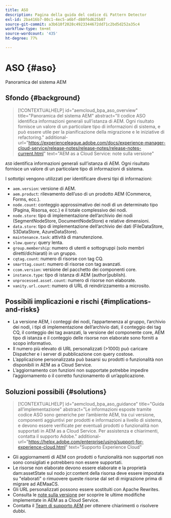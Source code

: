```yaml
---
title: ASO
description: Pagina della guida del codice di Pattern Detector
exl-id: 2ba416b7-80c1-4ec5-a6bf-d80f6d625b07
source-git-commit: a3b610f2028c4923344672dd71c2bd5d252a35c4
workflow-type: tm+mt
source-wordcount: '435'
ht-degree: 77%

---
```


# ASO {#aso}

Panoramica del sistema AEM

## Sfondo {#background}

>[!CONTEXTUALHELP]
>id="aemcloud_bpa_aso_overview"
>title="Panoramica del sistema AEM"
>abstract="Il codice ASO identifica informazioni generali sull’istanza di AEM. Ogni risultato fornisce un valore di un particolare tipo di informazioni di sistema, e può essere utile per la pianificazione della migrazione e le iniziative di refactoring."
>additional-url="https://experienceleague.adobe.com/docs/experience-manager-cloud-service/release-notes/release-notes/release-notes-current.html" text="AEM as a Cloud Service: note sulla versione"

`ASO` identifica informazioni generali sull’istanza di AEM. Ogni risultato fornisce un valore di un particolare tipo di informazioni di sistema.

I sottotipi vengono utilizzati per identificare diversi tipi di informazioni:

* `aem.version`: versione di AEM.
* `aem.product`: rilevamento dell’uso di un prodotto AEM (Commerce, Forms, ecc.).
* `node.count`: conteggio approssimativo dei nodi di un determinato tipo (Pagina, Risorsa, ecc.) e il totale complessivo dei nodi.
* `node.store`: tipo di implementazione dell’archivio dei nodi (SegmentNodeStore, DocumentNodeStore) e relative dimensioni.
* `data.store`: tipo di implementazione dell’archivio dei dati (FileDataStore, S3DataStore, AzureDataStore).
* `maintenance.task`: attività di manutenzione.
* `slow.query`: query lenta.
* `group.membership`: numero di utenti e sottogruppi (solo membri diretti/dichiarati) in un gruppo.
* `cqtag.count`: numero di risorse con tag CQ.
* `smarttag.count`: numero di risorse con tag avanzati.
* `ccom.version`: versione del pacchetto dei componenti core.
* `instance.type`: tipo di istanza di AEM (author|publish).
* `unprocessed.asset.count`: numero di risorse non elaborate.
* `vanity.url.count`: numero di URL di reindirizzamento a microsito.

## Possibili implicazioni e rischi {#implications-and-risks}

* La versione AEM, i conteggi dei nodi, l’appartenenza al gruppo, l’archivio dei nodi, i tipi di implementazione dell’archivio dati, il conteggio dei tag CQ, il conteggio dei tag avanzati, la versione del componente core, AEM tipo di istanza e il conteggio delle risorse non elaborate sono forniti a scopo informativo.
* Il numero più elevato di URL personalizzati (>1000) può caricare Dispatcher e i server di pubblicazione con query costose.
* L’applicazione personalizzata può basarsi su prodotti o funzionalità non disponibili in AEM as a Cloud Service.
* L’aggiornamento con funzioni non supportate potrebbe impedire l’aggiornamento o il corretto funzionamento di un’applicazione.

## Soluzioni possibili {#solutions}

>[!CONTEXTUALHELP]
>id="aemcloud_bpa_aso_guidance"
>title="Guida all’implementazione"
>abstract="Le informazioni esposte tramite codice ASO sono generiche per l’ambiente AEM, tra cui versione, componenti aggiuntivi per prodotti e informazioni a livello di sistema, e devono essere verificate per eventuali prodotti o funzionalità non supportati in AEM as a Cloud Service. Per assistenza e chiarimenti, contatta il supporto Adobe."
>additional-url="https://helpx.adobe.com/enterprise/using/support-for-experience-cloud.html" text="Supporto Experience Cloud"

* Gli aggiornamenti di AEM con prodotti o funzionalità non supportati non sono consigliati e potrebbero non essere supportati.
* Le risorse non elaborate devono essere elaborate e la proprietà dam:assetState sul nodo jcr:content della risorsa deve essere impostata su &quot;elaborati&quot; o rimuovere queste risorse dal set di migrazione prima di migrare ad AEMaaCS.
* Gli URL personalizzati possono essere sostituiti con Apache Rewrites.
* Consulta le [note sulla versione](https://experienceleague.adobe.com/docs/experience-manager-cloud-service/release-notes/release-notes/release-notes-current.html?lang=it) per scoprire le ultime modifiche implementate in AEM as a Cloud Service.
* Contatta il [Team di supporto AEM](https://helpx.adobe.com/it/enterprise/using/support-for-experience-cloud.html) per ottenere chiarimenti o risolvere dubbi.
